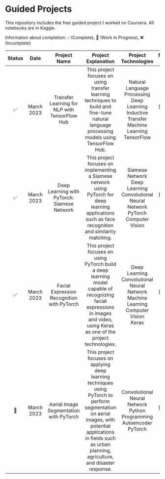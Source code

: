 # Guided Projects

This repository includes the free guided project I worked on Coursera. All notebooks are in Kaggle.

Information about completion: ✅(Complete), 🚧 (Work in Progress), ❌ (Incomplete)


| Status 	|    Date    	|                  Project Name                 	|                                                                                                 Project Explanation                                                                                                 	|                                         Project Technologies                                         	|                                             Notebook Link                                             	|
|:------:	|:----------:	|:---------------------------------------------:	|:-------------------------------------------------------------------------------------------------------------------------------------------------------------------------------------------------------------------:	|:----------------------------------------------------------------------------------------------------:	|:-----------------------------------------------------------------------------------------------------:	|
|    ✅   	| March 2023 	| Transfer Learning for NLP with TensorFlow Hub 	|                                      This project focuses on using transfer learning techniques to build and fine-tune natural language processing models using TensorFlow Hub.                                     	| Natural Language Processing<br>Deep Learning<br>Inductive Transfer<br>Machine Learning<br>TensorFlow 	| [Notebook Link](https://github.com/edaaydinea/Guided-Projects/blob/main/Transfer%20learning%20for%20NLP%20with%20TensorFlow%20Hub.ipynb) 	|
|    ✅   	| March 2023 	|  Deep Learning with PyTorch: Siamese Network  	|                                This project focuses on implementing a Siamese network using PyTorch for deep learning applications such as face recognition and similarity matching.                                	|    Siamese Network<br>Deep Learning<br>Convolutional Neural Network<br>PyTorch<br>Computer Vision    	|   [Notebook Link](https://github.com/edaaydinea/Guided-Projects/blob/main/Deep%20Learning%20with%20PyTorch%20:%20Siamese%20Network.ipynb)  	|
|    ✅   	| March 2023 	|   Facial Expression Recognition with PyTorch  	|                   This project focuses on using PyTorch build a deep learning model capable of recognizing facial expressions in images and video, using Keras as one of the project technologies.                  	|     Deep Learning<br>Convolutional Neural Network<br>Machine Learning<br>Computer Vision<br>Keras    	|   [Notebook Link](https://github.com/edaaydinea/Guided-Projects/blob/main/Facial%20Expression%20Recognition%20with%20PyTorch.ipynb)  	|
|    🚧   	| March 2023 	|     Aerial Image Segmentation with PyTorch    	| This project focuses on applying deep learning techniques using PyTorch to perform segmentation on aerial images, with potential applications in fields such as urban planning, agriculture, and disaster response. 	|             Convolutional Neural Network<br>Python Programming<br>Autoencoder<br>PyTorch             	|  [Notebook Link](https://github.com/edaaydinea/Guided-Projects/blob/main/Aerial%20Image%20Segmentation%20with%20PyTorch.ipynb) |                                                                                                    	|
